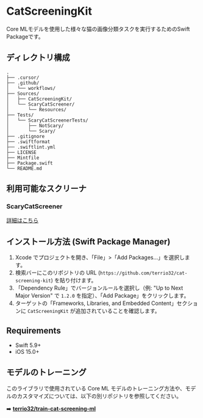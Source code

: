 # CatScreeningKit

Core MLモデルを使用した様々な猫の画像分類タスクを実行するためのSwift Packageです。

## ディレクトリ構成

```
.
├── .cursor/
├── .github/
│   └── workflows/
├── Sources/
│   ├── CatScreeningKit/
│   └── ScaryCatScreener/
│       └── Resources/
├── Tests/
│   └── ScaryCatScreenerTests/
│       ├── NotScary/
│       └── Scary/
├── .gitignore
├── .swiftformat
├── .swiftlint.yml
├── LICENSE
├── Mintfile
├── Package.swift
└── README.md
```

## 利用可能なスクリーナ

### ScaryCatScreener
[詳細はこちら](./Sources/ScaryCatScreener/SCARY_CAT_SCREENER.md)

## インストール方法 (Swift Package Manager)

1. Xcode でプロジェクトを開き、「File」>「Add Packages...」を選択します。
2. 検索バーにこのリポジトリの URL (`https://github.com/terrio32/cat-screening-kit`) を貼り付けます。
3. 「Dependency Rule」でバージョンルールを選択し（例: "Up to Next Major Version" で `1.2.0` を指定）、「Add Package」をクリックします。
4. ターゲットの「Frameworks, Libraries, and Embedded Content」セクションに `CatScreeningKit` が追加されていることを確認します。

## Requirements

*   Swift 5.9+
*   iOS 15.0+

## モデルのトレーニング

このライブラリで使用されている Core ML モデルのトレーニング方法や、モデルのカスタマイズについては、以下の別リポジトリを参照してください。

➡️ **[terrio32/train-cat-screening-ml](https://github.com/terrio32/train-cat-screening-ml)**